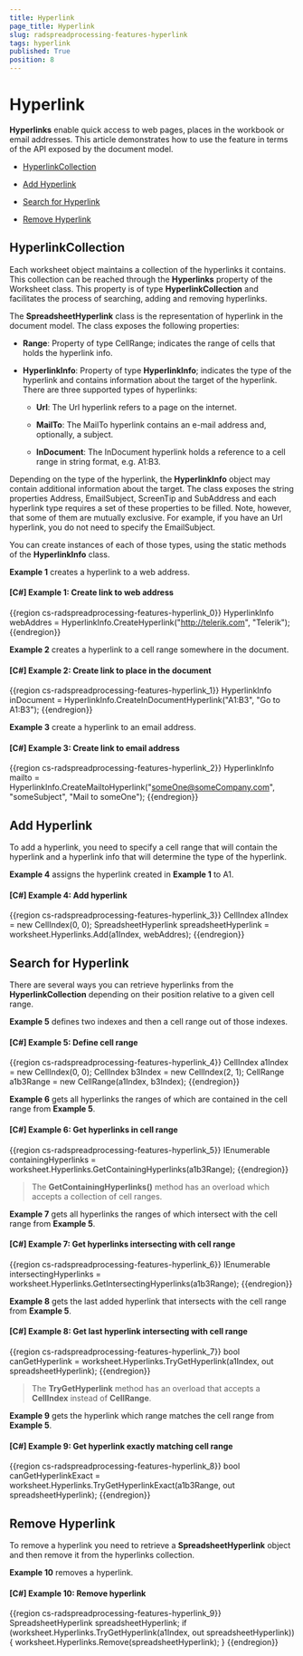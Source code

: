 ```yaml
---
title: Hyperlink
page_title: Hyperlink
slug: radspreadprocessing-features-hyperlink
tags: hyperlink
published: True
position: 8
---
```


# Hyperlink



__Hyperlinks__ enable quick access to web pages, places in the workbook or email addresses. This article demonstrates how to use the feature in terms of the API exposed by the document model.
      

* [HyperlinkCollection](#hyperlinkcollection)

* [Add Hyperlink](#add-hyperlink)

* [Search for Hyperlink](#search-for-hyperlink)

* [Remove Hyperlink](#remove-hyperlink)

## HyperlinkCollection

Each worksheet object maintains a collection of the hyperlinks it contains. This collection can be reached through the __Hyperlinks__ property of the Worksheet class. This property is of type __HyperlinkCollection__ and facilitates the process of searching, adding and removing hyperlinks.
        

The __SpreadsheetHyperlink__ class is the representation of hyperlink in the document model. The class exposes the following properties:
        

* __Range__: Property of type CellRange; indicates the range of cells that holds the hyperlink info.
            

* __HyperlinkInfo__: Property of type __HyperlinkInfo__; indicates the type of the hyperlink and contains information about the target of the hyperlink. There are three supported types of hyperlinks:
            

	* __Url__: The Url hyperlink refers to a page on the internet.
	                
	
	* __MailTo__: The MailTo hyperlink contains an e-mail address and, optionally, a subject.
	                
	
	* __InDocument__: The InDocument hyperlink holds a reference to a cell range in string format, e.g. A1:B3.
                

Depending on the type of the hyperlink, the __HyperlinkInfo__ object may contain additional information about the target. The class exposes the string properties Address, EmailSubject, ScreenTip and SubAddress and each hyperlink type requires a set of these properties to be filled. Note, however, that some of them are mutually exclusive. For example, if you have an Url hyperlink, you do not need to specify the EmailSubject.
        

You can create instances of each of those types, using the static methods of the __HyperlinkInfo__ class.
        

__Example 1__ creates a hyperlink to a web address.
        

#### __[C#] Example 1: Create link to web address__

{{region cs-radspreadprocessing-features-hyperlink_0}}
	HyperlinkInfo webAddres = HyperlinkInfo.CreateHyperlink("http://telerik.com", "Telerik");
{{endregion}}



__Example 2__ creates a hyperlink to a cell range somewhere in the document.
        

#### __[C#] Example 2: Create link to place in the document__

{{region cs-radspreadprocessing-features-hyperlink_1}}
	HyperlinkInfo inDocument = HyperlinkInfo.CreateInDocumentHyperlink("A1:B3", "Go to A1:B3");
{{endregion}}



__Example 3__ create a hyperlink to an email address.
        

#### __[C#] Example 3: Create link to email address__

{{region cs-radspreadprocessing-features-hyperlink_2}}
	HyperlinkInfo mailto = HyperlinkInfo.CreateMailtoHyperlink("someOne@someCompany.com", "someSubject", "Mail to someOne");
{{endregion}}



## Add Hyperlink

To add a hyperlink, you need to specify a cell range that will contain the hyperlink and a hyperlink info that will determine the type of the hyperlink.
        

__Example 4__ assigns the hyperlink created in __Example 1__ to A1.
        

#### __[C#] Example 4: Add hyperlink__

{{region cs-radspreadprocessing-features-hyperlink_3}}
	CellIndex a1Index = new CellIndex(0, 0);
	SpreadsheetHyperlink spreadsheetHyperlink = worksheet.Hyperlinks.Add(a1Index, webAddres);
{{endregion}}



## Search for Hyperlink

There are several ways you can retrieve hyperlinks from the __HyperlinkCollection__ depending on their position relative to a given cell range.
        

__Example 5__ defines two indexes and then a cell range out of those indexes.
        

#### __[C#] Example 5: Define cell range__

{{region cs-radspreadprocessing-features-hyperlink_4}}
	CellIndex a1Index = new CellIndex(0, 0);
	CellIndex b3Index = new CellIndex(2, 1);
	CellRange a1b3Range = new CellRange(a1Index, b3Index);
{{endregion}}



 __Example 6__ gets all hyperlinks the ranges of which are contained in the cell range from __Example 5__.
            

#### __[C#] Example 6: Get hyperlinks in cell range__

{{region cs-radspreadprocessing-features-hyperlink_5}}
	IEnumerable<SpreadsheetHyperlink> containingHyperlinks = worksheet.Hyperlinks.GetContainingHyperlinks(a1b3Range);
{{endregion}}



>The __GetContainingHyperlinks()__ method has an overload which accepts a collection of cell ranges.
              

 __Example 7__ gets all hyperlinks the ranges of which intersect with the cell range from __Example 5__.
            

#### __[C#] Example 7: Get hyperlinks intersecting with cell range__

{{region cs-radspreadprocessing-features-hyperlink_6}}
	IEnumerable<SpreadsheetHyperlink> intersectingHyperlinks = worksheet.Hyperlinks.GetIntersectingHyperlinks(a1b3Range);
{{endregion}}



 __Example 8__ gets the last added hyperlink that intersects with the cell range from __Example 5__.
            

#### __[C#] Example 8: Get last hyperlink intersecting with cell range__

{{region cs-radspreadprocessing-features-hyperlink_7}}
	bool canGetHyperlink = worksheet.Hyperlinks.TryGetHyperlink(a1Index, out spreadsheetHyperlink);
{{endregion}}



>The __TryGetHyperlink__ method has an overload that accepts a __CellIndex__ instead of __CellRange__.
              

 __Example 9__ gets the hyperlink which range matches the cell range from __Example 5__.
            

#### __[C#] Example 9: Get hyperlink exactly matching cell range__

{{region cs-radspreadprocessing-features-hyperlink_8}}
	bool canGetHyperlinkExact = worksheet.Hyperlinks.TryGetHyperlinkExact(a1b3Range, out spreadsheetHyperlink);
{{endregion}}



## Remove Hyperlink

To remove a hyperlink you need to retrieve a __SpreadsheetHyperlink__ object and then remove it from the hyperlinks collection.
        

__Example 10__ removes a hyperlink.
        

#### __[C#] Example 10: Remove hyperlink__

{{region cs-radspreadprocessing-features-hyperlink_9}}
	SpreadsheetHyperlink spreadsheetHyperlink;
	if (worksheet.Hyperlinks.TryGetHyperlink(a1Index, out spreadsheetHyperlink))
	{
	    worksheet.Hyperlinks.Remove(spreadsheetHyperlink);
	}
{{endregion}}


